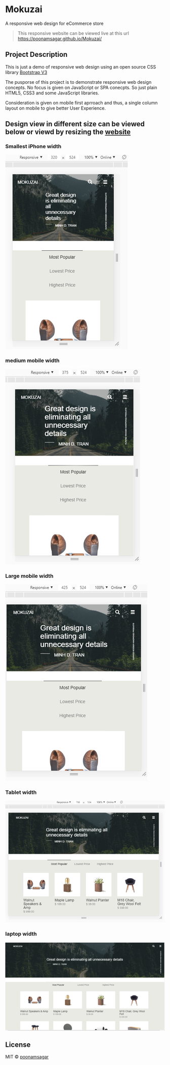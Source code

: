# Mokuzai

A responsive web design for eCommerce store

> This responsive website can be viewed live at this url https://poonamsagar.github.io/Mokuzai/

## Project Description

This is just a demo of responsive web design using an open source CSS library [Bootstrap V3](https://getbootstrap.com/docs/3.4/)

The pusporse of this project is to demonstrate responsive web design concepts. No focus is given on JavaScript or SPA conecpts. So just plain HTML5, CSS3 and some JavaScript libraries.

Consideration is given on mobile first aprroach and thus, a single column layout on mobile to give better User Experience.

## Design view in different size can be viewed below or viewd by resizing the [website](https://poonamsagar.github.io/Mokuzai/)

### Smallest iPhone width

![smallest mobile width](images/smallestIphone.PNG)

### medium mobile width

![medium mobile width](images/mediumMobile.PNG)

### Large mobile width

![large mobile width](images/largeMobile.PNG)

### Tablet width

![tablet width](images/tabletView.PNG)

### laptop width

![laptop width](images/laptopView.PNG)

## License

MIT © [poonamsagar](https://github.com/poonamsagar)
